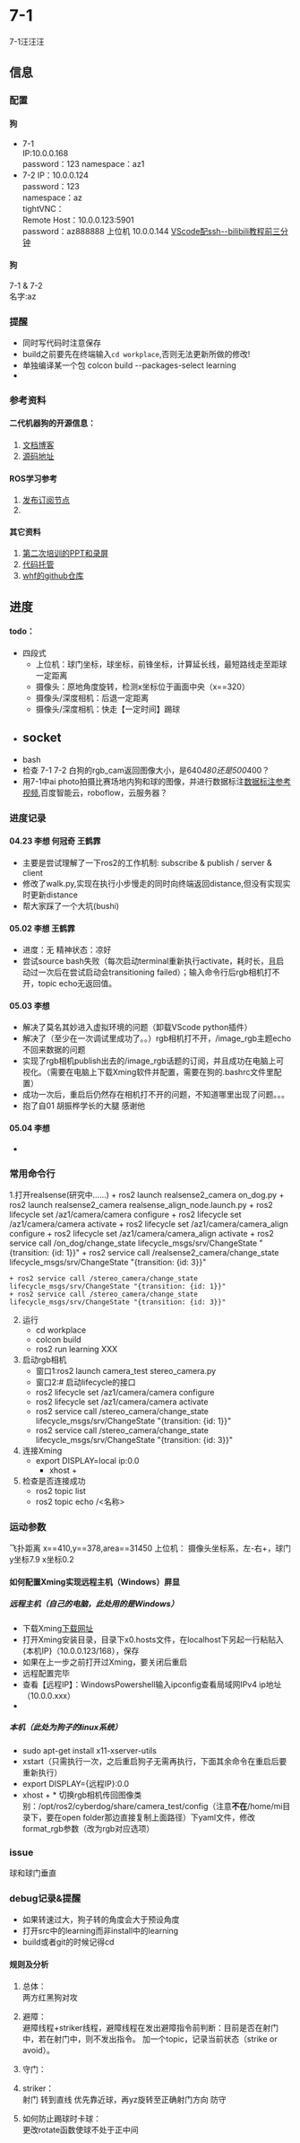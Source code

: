 # 7-1
7-1汪汪汪

## 信息
### 配置
#### 狗
+ 7-1  
    IP:10.0.0.168  
    password：123
    namespace：az1
+ 7-2
    IP：10.0.0.124  
    password：123   
    namespace：az  
    tightVNC：  
        Remote Host：10.0.0.123:5901  
        password：az888888 
上位机 10.0.0.144
[VScode配ssh--bilibili教程前三分钟](https://www.bilibili.com/video/BV1Ld4y1M7EV/?share_source=copy_web&vd_source=b987eb909065c989d772c8c7a783e243)

#### 狗
7-1 & 7-2  
名字:az 
### 提醒
+ 同时写代码时注意保存
+ build之前要先在终端输入`cd workplace`,否则无法更新所做的修改!
+ 单独编译某一个包 colcon build --packages-select learning
+
### 参考资料
#### 二代机器狗的开源信息：
1. [文档博客](https://miroboticslab.github.io/blogs/#/)
2. [源码地址](https://github.com/MiRoboticsLab/cyberdog_ws)

#### ROS学习参考
1. [发布订阅节点](https://blog.csdn.net/qq_38649880/article/details/104423203)
2. 
#### 其它资料
1. [第二次培训的PPT和录屏](https://cloud.tsinghua.edu.cn/d/9aefef66ac9542a6944d/)
2. [代码托管](https://git.tsinghua.edu.cn/cyberdog_competition/2024)
3. [whf的github仓库](https://github.com/HeFeiW/cyberdog_az)
## 进度
#### todo：
+ 四段式  
    - 上位机：球门坐标，球坐标，前锋坐标，计算延长线，最短路线走至距球一定距离
    - 摄像头：原地角度旋转，检测x坐标位于画面中央（x==320）
    - 摄像头/深度相机：后退一定距离
    - 摄像头/深度相机：快走【一定时间】踢球
+ socket  
    - 
+ bash
+ 检查 7-1 7-2 白狗的rgb_cam返回图像大小，是640*480还是500*400？
+ 用7-1中ai photo拍摄比赛场地内狗和球的图像，并进行数据标注[数据标注参考视频](https://www.bilibili.com/video/BV1234y137Mt/?share_source=copy_web&vd_source=255f48a582c856914da3baa72f8c394a),百度智能云，roboflow，云服务器？
### 进度记录
#### 04.23 李想 何冠奇 王鹤霏
+ 主要是尝试理解了一下ros2的工作机制: subscribe & publish / server & client
+ 修改了walk.py,实现在执行小步慢走的同时向终端返回distance,但没有实现实时更新distance
+ 帮大家踩了一个大坑(bushi)
#### 05.02 李想 王鹤霏
+ 进度：无 精神状态：凉好
+ 尝试source bash失败（每次启动terminal重新执行activate，耗时长，且启动过一次后在尝试启动会transitioning failed）；输入命令行后rgb相机打不开，topic echo无返回值。
#### 05.03 李想
+ 解决了莫名其妙进入虚拟环境的问题（卸载VScode python插件）
+ 解决了（至少在一次调试里成功了。。）rgb相机打不开，/image_rgb主题echo不回来数据的问题
+ 实现了rgb相机publish出去的/image_rgb话题的订阅，并且成功在电脑上可视化。（需要在电脑上下载Xming软件并配置，需要在狗的.bashrc文件里配置）
+ 成功一次后，重启后仍然存在相机打不开的问题，不知道哪里出现了问题。。。
+ 抱了自01 胡振桦学长的大腿 感谢他
#### 05.04 李想
+ 
### 常用命令行
<!-- 1. 打开相机： 
    + ros2 launch realsense2_camera on_dog.py
    + ros2 lifecycle set /camera/camera configure
    + ros2 lifecycle set /camera/camera activate -->
1.打开realsense(研究中......)
    + ros2 launch realsense2_camera on_dog.py
    + ros2 launch realsense2_camera realsense_align_node.launch.py
    + ros2 lifecycle set /az1/camera/camera configure
    + ros2 lifecycle set /az1/camera/camera activate
    + ros2 lifecycle set /az1/camera/camera_align configure
    + ros2 lifecycle set /az1/camera/camera_align activate
    + ros2 service call /on_dog/change_state lifecycle_msgs/srv/ChangeState "{transition: {id: 1}}"
    + ros2 service call /realsense2_camera/change_state lifecycle_msgs/srv/ChangeState "{transition: {id: 3}}"

    + ros2 service call /stereo_camera/change_state lifecycle_msgs/srv/ChangeState "{transition: {id: 1}}"
    + ros2 service call /stereo_camera/change_state lifecycle_msgs/srv/ChangeState "{transition: {id: 3}}"

2. 运行
    + cd workplace
    + colcon build
    + ros2 run learning XXX
3. 启动rgb相机
    + 窗口1:ros2 launch camera_test stereo_camera.py
    + 窗口2:# 启动lifecycle的接口
    + ros2 lifecycle set /az1/camera/camera configure 
    + ros2 lifecycle set /az1/camera/camera activate 
    + ros2 service call /stereo_camera/change_state lifecycle_msgs/srv/ChangeState "{transition: {id: 1}}" 
    + ros2 service call /stereo_camera/change_state lifecycle_msgs/srv/ChangeState "{transition: {id: 3}}"
4. 连接Xming
    + export DISPLAY=local ip:0.0
        + xhost +
5. 检查是否连接成功
    + ros2 topic list
    + ros2 topic echo /<名称>
### 运动参数
飞扑距离
x==410,y==378,area==31450
上位机：
摄像头坐标系，左-右+，球门y坐标7.9 x坐标0.2

#### 如何配置Xming实现远程主机（Windows）屏显
##### 远程主机（自己的电脑，此处用的是Windows）
+ 下载Xming[下载网址](https://sourceforge.net/projects/xming/?source=typ_redirect)
+ 打开Xming安装目录，目录下x0.hosts文件，在localhost下另起一行粘贴入{本机IP}（10.0.0.123/168），保存
+ 如果在上一步之前打开过Xming，要关闭后重启
+ 远程配置完毕
+ 查看【远程IP】：WindowsPowershell输入ipconfig查看局域网IPv4 ip地址（10.0.0.xxx）
+ 
##### 本机（此处为狗子的linux系统）  
+ sudo apt-get install x11-xserver-utils
+ xstart（只需执行一次，之后重启狗子无需再执行，下面其余命令在重启后要重新执行）
+ export DISPLAY={远程IP}:0.0
+ xhost +
\* 切换rgb相机传回图像类别：/opt/ros2/cyberdog/share/camera_test/config（注意**不在**/home/mi目录下，要在open folder那边直接复制上面路径）下yaml文件，修改format_rgb参数（改为rgb对应选项）

### issue
球和球门垂直


### debug记录&提醒
+ 如果转速过大，狗子转的角度会大于预设角度
+ 打开src中的learning而非install中的learning
+ build或者git的时候记得cd

#### 规则及分析
1. 总体：  
两方红黑狗对攻  
2. 避障：  
避障线程+striker线程，避障线程在发出避障指令前判断：目前是否在射门中，若在射门中，则不发出指令。
加一个topic，记录当前状态（strike or avoid）。
3. 守门：  

4. striker：  
射门
    转到直线
    优先靠近球，再yz旋转至正确射门方向
防守

2. 如何防止踢球时卡球：  
更改rotate函数使球不处于正中间